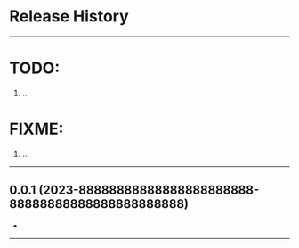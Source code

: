 Release History
===============

********************************************************************************
# TODO:
1. ...

# FIXME:
1. ...

********************************************************************************

0.0.1 (2023-88888888888888888888888-88888888888888888888888)
-------------------
- 

********************************************************************************
